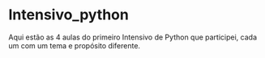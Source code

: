 # Intensivo_python
Aqui estão as 4 aulas do primeiro Intensivo de Python que participei, cada um com um tema e propósito diferente.
